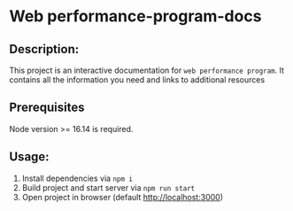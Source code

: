 # Web performance-program-docs

## Description:

This project is an interactive documentation for `web performance program`. It contains all the information you need and
links to additional resources

## Prerequisites

Node version >= 16.14 is required.

## Usage:

1. Install dependencies via `npm i`
2. Build project and start server via `npm run start`
4. Open project in browser (default [http://localhost:3000]())
